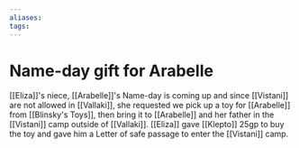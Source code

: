 ```yaml
---
aliases: 
tags: 
---
```


# Name-day gift for Arabelle

[[Eliza]]'s niece, [[Arabelle]]'s Name-day is coming up and since [[Vistani]] are not allowed in [[Vallaki]], she requested we pick up a toy for [[Arabelle]] from [[Blinsky's Toys]], then bring it to [[Arabelle]] and her father in the [[Vistani]] camp outside of [[Vallaki]].  [[Eliza]] gave [[Klepto]] 25gp to buy the toy and gave him a Letter of safe passage to enter the [[Vistani]] camp. 